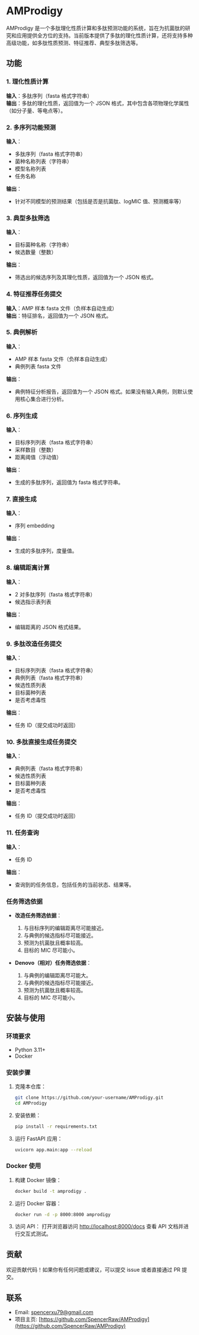 # AMProdigy

AMProdigy 是一个多肽理化性质计算和多肽预测功能的系统，旨在为抗菌肽的研究和应用提供全方位的支持。当前版本提供了多肽的理化性质计算，还将支持多种高级功能，如多肽性质预测、特征推荐、典型多肽筛选等。

## 功能

### 1. 理化性质计算

**输入**：多肽序列（fasta 格式字符串）  
**输出**：多肽的理化性质，返回值为一个 JSON 格式，其中包含各项物理化学属性（如分子量、等电点等）。

### 2. 多序列功能预测

**输入**：

- 多肽序列（fasta 格式字符串）
- 菌种名称列表（字符串）
- 模型名称列表
- 任务名称

**输出**：

- 针对不同模型的预测结果（包括是否是抗菌肽、logMIC 值、预测概率等）

### 3. 典型多肽筛选

**输入**：

- 目标菌种名称（字符串）
- 候选数量（整数）

**输出**：

- 筛选出的候选序列及其理化性质，返回值为一个 JSON 格式。

### 4. 特征推荐任务提交

**输入**：AMP 样本 fasta 文件（负样本自动生成）  
**输出**：特征排名，返回值为一个 JSON 格式。

### 5. 典例解析

**输入**：

- AMP 样本 fasta 文件（负样本自动生成）
- 典例列表 fasta 文件

**输出**：

- 典例特征分析报告，返回值为一个 JSON 格式。如果没有输入典例，则默认使用核心集合进行分析。

### 6. 序列生成

**输入**：

- 目标序列列表（fasta 格式字符串）
- 采样数目（整数）
- 距离阈值（浮动值）

**输出**：

- 生成的多肽序列，返回值为 fasta 格式字符串。

### 7. 直接生成

**输入**：

- 序列 embedding

**输出**：

- 生成的多肽序列，度量值。

### 8. 编辑距离计算

**输入**：

- 2 对多肽序列（fasta 格式字符串）
- 候选指示表列表

**输出**：

- 编辑距离的 JSON 格式结果。

### 9. 多肽改造任务提交

**输入**：

- 目标序列列表（fasta 格式字符串）
- 典例列表（fasta 格式字符串）
- 候选性质列表
- 目标菌种列表
- 是否考虑毒性

**输出**：

- 任务 ID（提交成功时返回）

### 10. 多肽直接生成任务提交

**输入**：

- 典例列表（fasta 格式字符串）
- 候选性质列表
- 目标菌种列表
- 是否考虑毒性

**输出**：

- 任务 ID（提交成功时返回）

### 11. 任务查询

**输入**：

- 任务 ID

**输出**：

- 查询到的任务信息，包括任务的当前状态、结果等。

### 任务筛选依据

- **改造任务筛选依据**：

  1. 与目标序列的编辑距离尽可能接近。
  2. 与典例的候选指标尽可能接近。
  3. 预测为抗菌肽且概率较高。
  4. 目标的 MIC 尽可能小。

- **Denovo（相对）任务筛选依据**：
  1. 与典例的编辑距离尽可能大。
  2. 与典例的候选指标尽可能接近。
  3. 预测为抗菌肽且概率较高。
  4. 目标的 MIC 尽可能小。

## 安装与使用

### 环境要求

- Python 3.11+
- Docker

### 安装步骤

1. 克隆本仓库：

   ```bash
   git clone https://github.com/your-username/AMProdigy.git
   cd AMProdigy
   ```

2. 安装依赖：

   ```bash
   pip install -r requirements.txt
   ```

3. 运行 FastAPI 应用：
   ```bash
   uvicorn app.main:app --reload
   ```

### Docker 使用

1. 构建 Docker 镜像：

   ```bash
   docker build -t amprodigy .
   ```

2. 运行 Docker 容器：

   ```bash
   docker run -d -p 8000:8000 amprodigy
   ```

3. 访问 API：
   打开浏览器访问 [http://localhost:8000/docs](http://localhost:8000/docs) 查看 API 文档并进行交互式测试。

## 贡献

欢迎贡献代码！如果你有任何问题或建议，可以提交 issue 或者直接通过 PR 提交。

## 联系

- Email: spencerxu79@gmail.com
- 项目主页: [https://github.com/SpencerRaw/AMProdigy](https://github.com/SpencerRaw/AMProdigy)
